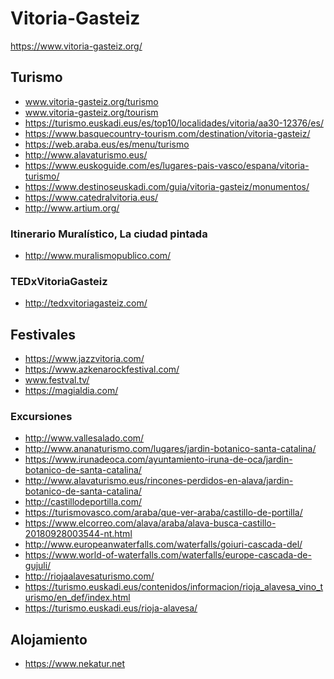 # Vitoria-Gasteiz
https://www.vitoria-gasteiz.org/

## Turismo
* www.vitoria-gasteiz.org/turismo
* www.vitoria-gasteiz.org/tourism
* https://turismo.euskadi.eus/es/top10/localidades/vitoria/aa30-12376/es/
* https://www.basquecountry-tourism.com/destination/vitoria-gasteiz/
* https://web.araba.eus/es/menu/turismo
* http://www.alavaturismo.eus/
* https://www.euskoguide.com/es/lugares-pais-vasco/espana/vitoria-turismo/
* https://www.destinoseuskadi.com/guia/vitoria-gasteiz/monumentos/
* https://www.catedralvitoria.eus/
* http://www.artium.org/

### Itinerario Muralístico, La ciudad pintada
* http://www.muralismopublico.com/

### TEDxVitoriaGasteiz 
* http://tedxvitoriagasteiz.com/

## Festivales
* https://www.jazzvitoria.com/
* https://www.azkenarockfestival.com/
* www.festval.tv/
* https://magialdia.com/

### Excursiones
* http://www.vallesalado.com/
* http://www.ananaturismo.com/lugares/jardin-botanico-santa-catalina/
* https://www.irunadeoca.com/ayuntamiento-iruna-de-oca/jardin-botanico-de-santa-catalina/
* http://www.alavaturismo.eus/rincones-perdidos-en-alava/jardin-botanico-de-santa-catalina/
* http://castillodeportilla.com/
* https://turismovasco.com/araba/que-ver-araba/castillo-de-portilla/
* https://www.elcorreo.com/alava/araba/alava-busca-castillo-20180928003544-nt.html
* http://www.europeanwaterfalls.com/waterfalls/goiuri-cascada-del/
* https://www.world-of-waterfalls.com/waterfalls/europe-cascada-de-gujuli/
* http://riojaalavesaturismo.com/
* https://turismo.euskadi.eus/contenidos/informacion/rioja_alavesa_vino_turismo/en_def/index.html
* https://turismo.euskadi.eus/rioja-alavesa/

## Alojamiento 
* https://www.nekatur.net
